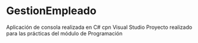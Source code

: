 # GestionEmpleado
Aplicación de consola realizada en C# cpn Visual Studio
Proyecto realizado para las prácticas del módulo de Programación


